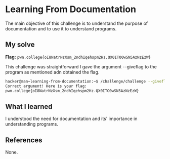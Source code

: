 # Learning From Documentation
The main objective of this challenge is to understand the purpose of documentation and to use it to understand programs.

## My solve
**Flag:** `pwn.college{oI8NatrNzXsm_2ndhIqehspm2Hz.QX0ITO0wSN5AzNzEzW}`

This challenge was straightforward I gave the argument --giveflag to the program as mentioned adn obtained the flag.
```bash
hacker@man~learning-from-documentation:~$ /challenge/challenge --giveflag
Correct argument! Here is your flag:
pwn.college{oI8NatrNzXsm_2ndhIqehspm2Hz.QX0ITO0wSN5AzNzEzW}
```

## What I learned
I understood the need for documentation and its' importance in understanding programs.

## References 
None.
